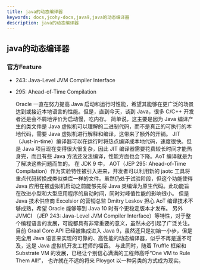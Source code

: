 ```yaml
---
title: java的动态编译器
keywords: docs,jcohy-docs,java9,java的动态编译器
description: java的动态编译器
---
```


## java的动态编译器
### 官方Feature
* 243: Java-Level JVM Compiler Interface

* 295: Ahead-of-Time Compilation

  Oracle 一直在努力提高 Java 启动和运行时性能，希望其能够在更广泛的场景达到或接近本地语言的性能。但是，直到今天，谈到 Java，很多 C/C++ 开发者还是会不屑地评价为启动慢，吃内存。
  简单说，这主要是因为 Java 编译产生的类文件是 Java 虚拟机可以理解的二进制代码，而不是真正的可执行的本地代码，需要 Java 虚拟机进行解释和编译，这带来了额外的开销。
  JIT（Just-in-time）编译器可以在运行时将热点编译成本地代码，速度很快。但是 Java 项目现在变得很大很复杂，因此 JIT 编译器需要花费较长时间才能热身完，而且有些 Java 方法还没法编译，性能方面也会下降。AoT 编译就是为了解决这些问题而生的。
  在 JDK 9 中， AOT（JEP 295: Ahead-of-Time Compilation）作为实验特性被引入进来，开发者可以利用新的 jaotc 工具将重点代码转换成类似类库一样的文件。虽然仍处于试验阶段，但这个功能使得 Java 应用在被虚拟机启动之前能够先将 Java 类编译为原生代码。此功能旨在改进小型和大型应用程序的启动时间，同时对峰值性能的影响很小。
  但是 Java 技术供应商 Excelsior 的营销总监 Dmitry Leskov 担心 AoT 编译技术不够成熟，希望 Oracle 能够等到 Java 10 时有个更稳定版本才发布。
  另外 JVMCI （JEP 243: Java-Level JVM Compiler Interface）等特性，对于整个编程语言的发展，可能都具有非常重要的意义，虽然未必引起了广泛关注。目前 Graal Core API 已经被集成进入 Java 9，虽然还只是初始一小步，但是完全用 Java 语言来实现的可靠的、高性能的动态编译器，似乎不再是遥不可及，这是 Java 虚拟机开发工程师的福音。
  与此同时，随着 Truffle 框架和 Substrate VM 的发展，已经让个别信心满满的工程师高呼“One VM to Rule Them All!”， 也许就在不远的将来 Ploygot 以一种另类的方式成为现实。
